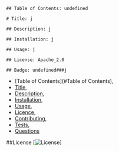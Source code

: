 
    ## Table of Contents: undefined

    # Title: j

    ## Description: j

    ## Installation: j

    ## Usage: j

    ## License: Apache_2.0
    
    ## Badge: undefined###j
 * [Table of Contents](#Table of Contents),
 * [Title](#Title),
 * [Description](#Description),
 * [Installation](#Installation),
 * [Usage](#Usage),
 * [Licence](#Licence),
 * [Contributing](#Contributing),
 * [Tests](#Tests),
 * [Questions](#Questions)
        
##License
    [![License](https://img.shields.io/badge/Apache_2.0-blue.svg)]